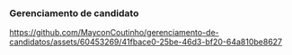 ### Gerenciamento de candidato

https://github.com/MayconCoutinho/gerenciamento-de-candidatos/assets/60453269/41fbace0-25be-46d3-bf20-64a810be8627

